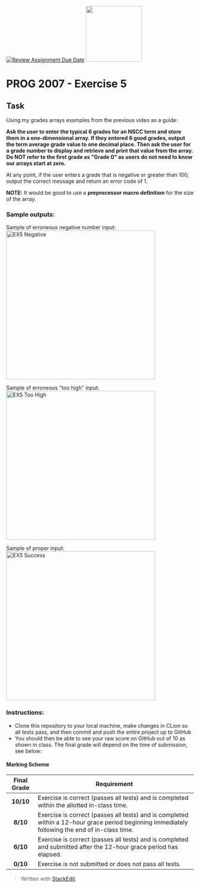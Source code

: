 [![Review Assignment Due Date](https://classroom.github.com/assets/deadline-readme-button-24ddc0f5d75046c5622901739e7c5dd533143b0c8e959d652212380cedb1ea36.svg)](https://classroom.github.com/a/V-ftr53p)
<img width="150px" src="https://www.nscc.ca/img/aboutnscc/visual-identity-guidelines/artwork/nscc-jpeg.jpg" >

# PROG 2007 - Exercise 5

## Task

Using my grades arrays examples from the previous video as a guide:

**Ask the user to enter the typical 6 grades for an NSCC term and store them in a one-dimensional array. If they entered 6 good grades, output the term average grade value to one decimal place. Then ask the user for a grade number to display and retrieve and print that value from the array. Do NOT refer to the first grade as "Grade 0" as users do not need to know our arrays start at zero.**

At any point, if the user enters a grade that is negative or greater than 100, output the correct message and return an error code of 1.

**NOTE:** It would be good to use a **preprocessor macro definition** for the size of the array.

### Sample outputs:

Sample of erroneous negative number input:  
<img width="400px" src="https://prog2007.netlify.app/ex5-negative.png" alt="EX5 Negative">

Sample of erroneous "too high" input:  
<img width="400px" src="https://prog2007.netlify.app/ex5-too-high.png" alt="EX5 Too High">

Sample of proper input:  
<img width="400px" src="https://prog2007.netlify.app/ex5-success.png" alt="EX5 Success">

### Instructions:
-   Clone this repository to your local machine, make changes in CLion so all tests pass, and then commit and push the entire project up to GitHub
-   You should then be able to see your raw score on GitHub out of 10 as shown in class. The final grade will depend on the time of submission, see below:

#### Marking Scheme
Final Grade | Requirement
:---: | ---
|**10/10** | Exercise is correct (passes all tests) and is completed within the allotted in-class time.
|**8/10** | Exercise is correct (passes all tests) and is completed within a 12-hour grace period beginning immediately following the end of in-class time.
|**6/10** | Exercise is correct (passes all tests) and is completed and submitted after the 12-hour grace period has elapsed.
|**0/10** | Exercise is not submitted or does not pass all tests.

> Written with [StackEdit](https://stackedit.io/).